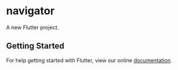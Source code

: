 # navigator

A new Flutter project.

## Getting Started

For help getting started with Flutter, view our online
[documentation](https://flutter.io/).
